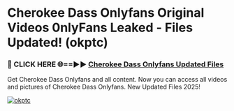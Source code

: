 # Cherokee Dass Onlyfans Original Videos 0nlyFans Leaked - Files Updated! (okptc)

<h3>🔴 CLICK HERE 🌐==►► <a href="https://tinyurl.com/2jnfzry5" rel="nofollow">Cherokee Dass Onlyfans Updated Files</a></h3>

Get Cherokee Dass Onlyfans and all content. Now you can access all videos and pictures of Cherokee Dass Onlyfans. New Updated Files 2025!

[![okptc](https://i.imgur.com/GyGTBgg.gif)](https://tinyurl.com/2jnfzry5)
